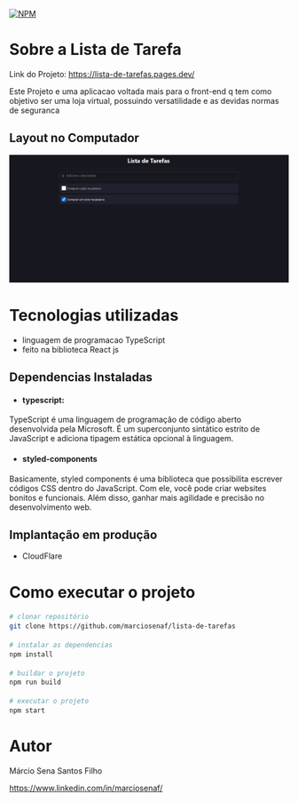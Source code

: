 [![NPM](https://img.shields.io/npm/l/react)](https://github.com/marciosenaf/lista-de-tarefas/blob/main/LICENSE) 

# Sobre a Lista de Tarefa

Link do Projeto: https://lista-de-tarefas.pages.dev/

Este Projeto e uma aplicacao voltada mais para o front-end q tem como objetivo ser uma loja virtual, possuindo versatilidade e as devidas normas de seguranca

## Layout no Computador
![Web](https://github.com/marciosenaf/lista-de-tarefas/blob/main/public/computer.readme.png)

# Tecnologias utilizadas

- linguagem de programacao TypeScript
- feito na biblioteca React js

## Dependencias Instaladas

- #### typescript:
TypeScript é uma linguagem de programação de código aberto desenvolvida pela Microsoft. É um superconjunto sintático estrito de JavaScript e adiciona tipagem estática opcional à linguagem.

- #### styled-components
Basicamente, styled components é uma biblioteca que possibilita escrever códigos CSS dentro do JavaScript. Com ele, você pode criar websites bonitos e funcionais. Além disso, ganhar mais agilidade e precisão no desenvolvimento web.

## Implantação em produção
- CloudFlare

# Como executar o projeto

```bash
# clonar repositório
git clone https://github.com/marciosenaf/lista-de-tarefas

# instalar as dependencias
npm install

# buildar o projeto
npm run build

# executar o projeto
npm start
```

# Autor

Márcio Sena Santos Filho

https://www.linkedin.com/in/marciosenaf/
